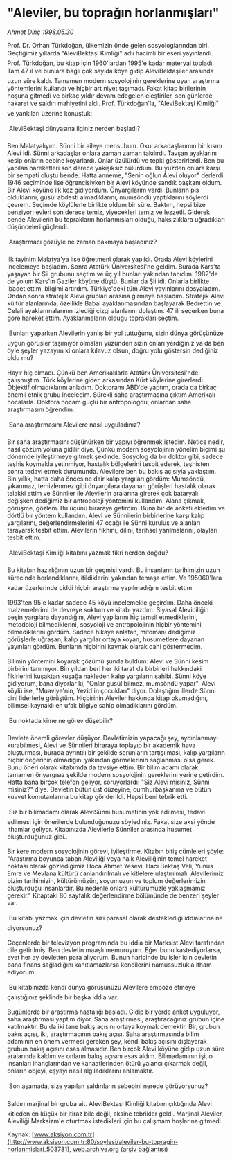 # "Aleviler, bu toprağın horlanmışları"

*Ahmet Dinç 1998.05.30*

<div class="pNewsDetailMainContent ctx_content" itemprop="articleBody">
 Prof. Dr. Orhan Türkdoğan, ülkemizin önde gelen sosyologlarından biri. Geçtiğimiz yıllarda "AleviBektaşi Kimliği" adlı hacimli bir eseri yayınlandı. Prof. Türkdoğan, bu kitap için 1960'lardan 1995'e kadar materyal topladı. Tam 47 il ve bunlara bağlı çok sayıda köye gidip AleviBektaşiler arasında uzun süre kaldı. Tamamen modern sosyolojinin gereklerine uyan araştırma yöntemlerini kullandı ve hiçbir art niyet taşımadı. Fakat kitap birilerinin hoşuna gitmedi ve birkaç yıldır devam edegelen eleştiriler, son günlerde hakaret ve saldırı mahiyetini aldı. Prof. Türkdoğan'la, "AleviBektaşi Kimliği" ve yankıları üzerine konuştuk:
 <br/>
 <br/>
  AleviBektaşi dünyasına ilginiz nerden başladı?
 <br/>
 <br/>
 Ben Malatyalıyım. Sünni bir aileye mensubum. Okul arkadaşlarımın bir kısmı Alevi idi. Sünni arkadaşlar onlara zaman zaman takılırdı. Tavşan ayaklarını kesip onların cebine koyarlardı. Onlar üzülürdü ve tepki gösterirlerdi. Ben bu yapılan hareketleri son derece yakışıksız bulurdum. Bu yüzden onlara karşı bir sempati oluştu bende. Hatta anneme, "Senin oğlun Alevi oluyor" derlerdi. 1946 seçiminde lise öğrencisiyken bir Alevi köyünde sandık başkanı oldum. Bir Alevi köyüne ilk kez gidiyordum. Önyargılarım vardı. Bunların pis olduklarını, gusül abdesti almadıklarını, mumsöndü yaptıklarını söylerdi çevrem. Seçimde köylülerle birlikte oldum bir süre. Baktım, hepsi bize benziyor; evleri son derece temiz, yiyecekleri temiz ve lezzetli. Giderek bende Alevilerin bu toprakların horlanmışları olduğu, haksızlıklara uğradıkları düşünceleri güçlendi.
 <br/>
 <br/>
  Araştırmacı gözüyle ne zaman bakmaya başladınız?
 <br/>
 <br/>
 İlk tayinim Malatya'ya lise öğretmeni olarak yapıldı. Orada Alevi köylerini incelemeye başladım. Sonra Atatürk Üniversitesi'ne geldim. Burada Kars'ta yaşayan bir Şii grubunu seçtim ve üç yıl bunları yakından tanıdım. 1982'de de yolum Kars'ın Gaziler köyüne düştü. Bunlar da Şii idi. Onlarla birlikte ibadet ettim, bilgimi artırdım. Türkiye'deki tüm Alevi yayınlarını dosyaladım. Ondan sonra stratejik Alevi grupları arasına girmeye başladım. Stratejik Alevi kültür alanlarında, özellikle Babai ayaklanmasından başlayarak Bedrettin ve Celali ayaklanmalarının izlediği çizgi alanlarını dolaştım. 47 ili seçerken buna göre hareket ettim. Ayaklanmaların olduğu toprakları seçtim.
 <br/>
 <br/>
  Bunları yaparken Alevilerin yanlış bir yol tuttuğunu, sizin dünya görüşünüze uygun görüşler taşımıyor olmaları yüzünden sizin onları yerdiğiniz ya da ben öyle şeyler yazayım ki onlara kılavuz olsun, doğru yolu göstersin dediğiniz oldu mu?
 <br/>
 <br/>
 Hayır hiç olmadı. Çünkü ben Amerikalılarla Atatürk Üniversitesi'nde çalışmıştım. Türk köylerine gider, arkasından Kürt köylerine girerlerdi. Objektif olmadıklarını anladım. Doktoramı ABD'de yaptım, orada da birkaç önemli etnik grubu inceledim. Sürekli saha araştırmasına çıktım Amerikalı hocalarla. Doktora hocam güçlü bir antropologdu, onlardan saha araştırmasını öğrendim.
 <br/>
 <br/>
  Saha araştırmasını Alevilere nasıl uyguladınız?
 <br/>
 <br/>
 Bir saha araştırmasını düşünürken bir yapıyı öğrenmek istedim. Netice nedir, nasıl çözüm yoluna gidilir diye. Çünkü modern sosyolojinin yönelim biçimi şu dönemde iyileştirmeye gitmek şeklinde. Sosyolog da bir doktor gibi, sadece teşhis koymakla yetinmiyor, hastalık bölgelerini tesbit ederek, teşhisten sonra tedavi etmek durumunda. Alevilere ben bu bakış açısıyla yaklaştım. Bin yıllık, hatta daha öncesine dair kalıp yargıları gördüm: Mumsöndü, yıkanmaz, temizlenmez gibi önyargılara dayanan görüşleri hastalık olarak telakki ettim ve Sünniler ile Alevilerin aralarına girerek çok bataryalı değişken dediğimiz bir antropoloji yöntemini kullandım. Alana çıkmak, görüşme, gözlem. Bu üçünü biraraya getirdim. Buna bir de anketi ekledim ve dörtlü bir yöntem kullandım. Alevi ve Sünnilerin birbirlerine karşı kalıp yargılarını, değerlendirmelerini 47 ocağı ile Sünni kuruluş ve alanları tarayarak tesbit ettim. Alevilerin fıkhını, dilini, tarihsel yarılmalarını, olayları tesbit ettim.
 <br/>
 <br/>
  AleviBektaşi Kimliği kitabını yazmak fikri nerden doğdu?
 <br/>
 <br/>
 Bu kitabın hazırlığının uzun bir geçmişi vardı. Bu insanların tarihimizin uzun sürecinde horlandıklarını, itildiklerini yakından temaşa ettim. Ve 195060'lara kadar üzerlerinde ciddi hiçbir araştırma yapılmadığını tesbit ettim.
 <br/>
 <br/>
 1993'ten 95'e kadar sadece 45 köyü incelemekle geçirdim. Daha önceki malzemelerimi de devreye soktum ve kitabı yazdım. Siyasal Aleviciliğin peşin yargılara dayandığını, Alevi yapılarını hiç temsil etmediklerini, metodoloji bilmediklerini, sosyoloji ve antropolojinin hiçbir yöntemini bilmediklerini gördüm. Sadece hikaye anlatan, mitomani dediğimiz görüşlerle uğraşan, kalıp yargılar ortaya koyan, husumetlere dayanan yayınları gördüm. Bunların hiçbirini kaynak olarak dahi göstermedim.
 <br/>
 <br/>
 Bilimin yöntemini koyarak çözümü şunda buldum: Alevi ve Sünni kesim birbirini tanımıyor. Bin yıldan beri her iki taraf da birbirleri hakkındaki fikirlerini kuşaktan kuşağa nakleden kalıp yargıların sahibi. Sünni köye gidiyorum, bana diyorlar ki, "Onlar gusül bilmez, mumsöndü yapar". Alevi köylü ise, "Muaviye'nin, Yezid'in çocukları" diyor. Dolaştığım illerde Sünni dini liderlerle görüştüm. Hiçbirinin Aleviler hakkında kitap okumadığını, bilimsel kaynaklı en ufak bilgiye sahip olmadıklarını gördüm.
 <br/>
 <br/>
  Bu noktada kime ne görev düşebilir?
 <br/>
 <br/>
 Devlete önemli görevler düşüyor. Devletimizin yapacağı şey, aydınlanmayı kurabilmesi, Alevi ve Sünnileri biraraya toplayıp bir akademik hava oluşturması, burada ayrıntılı bir şekilde sorunların tartışılması, kalıp yargıların hiçbir değerinin olmadığını yakından görmelerinin sağlanması olsa gerek. Bunu öneri olarak kitabımda da tavsiye ettim. Bir bilim adamı olarak tamamen önyargısız şekilde modern sosyolojinin gereklerini yerine getirdim. Hatta bana birçok telefon geliyor, soruyorlardı: "Siz Alevi misiniz, Sünni misiniz?" diye. Devletin bütün üst düzeyine, cumhurbaşkanına ve bütün kuvvet komutanlarına bu kitap gönderildi. Hepsi beni tebrik etti.
 <br/>
 <br/>
  Siz bir bilimadamı olarak AleviSünni husumetinin yok edilmesi, tedavi edilmesi için önerilerde bulunduğunuzu söylediniz. Fakat size aksi yönde ithamlar geliyor. Kitabınızda Alevilerle Sünniler arasında husumet oluşturduğunuz gibi..
 <br/>
 <br/>
 Bir kere modern sosyolojinin görevi, iyileştirme. Kitabın bitiş cümleleri şöyle: "Araştırma boyunca taban Aleviliği veya halk Aleviliğinin temel hareket noktası olarak gözlediğimiz Hoca Ahmet Yesevi, Hacı Bektaş Veli, Yunus Emre ve Mevlana kültürü canlandırılmalı ve kitlelere ulaştırılmalı. Alevilerimiz bizim tarihimizin, kültürümüzün, soyumuzun ve toplum değerlerimizin oluşturduğu insanlardır. Bu nedenle onlara kültürümüzle yaklaşmamız gerekir." Kitaptaki 80 sayfalık değerlendirme bölümünde de benzeri şeyler var.
 <br/>
 <br/>
  Bu kitabı yazmak için devletin sizi parasal olarak desteklediği iddialarına ne diyorsunuz?
 <br/>
 <br/>
 Geçenlerde bir televizyon programında bu iddia bir Marksist Alevi tarafından dile getirilmiş. Ben devletin maaşlı memuruyum. Eğer bunu kastediyorlarsa, evet her ay devletten para alıyorum. Bunun haricinde bu işler için devletin bana finans sağladığını kanıtlamazlarsa kendilerini namussuzlukla itham ediyorum.
 <br/>
 <br/>
  Bu kitabınızda kendi dünya görüşünüzü Alevilere empoze etmeye çalıştığınız şeklinde bir başka iddia var.
 <br/>
 <br/>
 Bugünlerde bir araştırma hastalığı başladı. Gidip bir yerde anket uyguluyor, saha araştırması yaptım diyor. Saha araştırması, araştıracağınız grubun içine katılmaktır. Bu da iki tane bakış açısını ortaya koymak demektir. Bir, grubun bakış açısı, iki, araştırmacının bakış açısı. Saha araştırmasında bilim adamının en önem vermesi gereken şey, kendi bakış açısını dışlayarak grubun bakış açısını esas almasıdır. Ben birçok Alevi köyüne gidip uzun süre aralarında kaldım ve onların bakış açısını esas aldım. Bilimadamının işi, o insanları inançlarından ve kanaatlerinden ötürü yalancı çıkarmak değil, onların objeyi, eşyayı nasıl algıladıklarını anlamaktır.
 <br/>
 <br/>
  Son aşamada, size yapılan saldırıların sebebini nerede görüyorsunuz?
 <br/>
 <br/>
 Saldırı marjinal bir gruba ait. AleviBektaşi Kimliği kitabım çıktığında Alevi kitleden en küçük bir itiraz bile değil, aksine tebrikler geldi. Marjinal Aleviler, Aleviliği Marksizm'e oturtmak istedikleri için bu çalışmam hoşlarına gitmedi.
 <br/>
</div>


Kaynak: [www.aksiyon.com.tr](http://www.aksiyon.com.tr:80/soylesi/aleviler-bu-topragin-horlanmislari_503781), [web.archive.org (arşiv bağlantısı)](http://web.archive.org/web/20151231210641/http://www.aksiyon.com.tr:80/soylesi/aleviler-bu-topragin-horlanmislari_503781)
